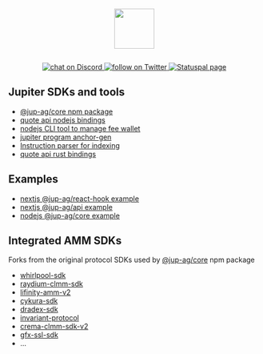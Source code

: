 <p align="center">
    <img src="https://jup.ag/svg/jupiter-logo.svg" style="padding: 1em; height: 80px"/>
</p>
<p align="center">
    <a href="https://discord.gg/jup">
        <img src="https://img.shields.io/discord/897540204506775583?logo=discord"
            alt="chat on Discord">
    </a>
    <a href="https://twitter.com/intent/follow?screen_name=JupiterExchange">
        <img src="https://img.shields.io/twitter/follow/JupiterExchange?style=social&logo=twitter"
            alt="follow on Twitter">
    </a>
    <a href="https://status.jup.ag/">
        <img src="https://img.shields.io/badge/Statuspal-4934BF?logo=statuspal&logoColor=fff&style=flat"
            alt="Statuspal page">
    </a>
</p>

## Jupiter SDKs and tools

- [@jup-ag/core npm package](https://www.npmjs.com/package/@jup-ag/core)
- [quote api nodejs bindings](https://github.com/jup-ag/jupiter-quote-api-node)
- [nodejs CLI tool to manage fee wallet](https://github.com/jup-ag/jupiter-cli)
- [jupiter program anchor-gen](https://github.com/jup-ag/jupiter-cpi)
- [Instruction parser for indexing](https://github.com/jup-ag/instruction-parser)
- [quote api rust bindings](https://github.com/jup-ag/jupiter-quote-api-rs)

## Examples

- [nextjs @jup-ag/react-hook example](https://github.com/jup-ag/jupiter-nextjs-example)
- [nextjs @jup-ag/api example](https://github.com/jup-ag/jupiter-api-nextjs-example)
- [nodejs @jup-ag/core example](https://github.com/jup-ag/jupiter-core-example)

## Integrated AMM SDKs

Forks from the original protocol SDKs used by [@jup-ag/core](https://www.npmjs.com/package/@jup-ag/core) npm package

- [whirlpool-sdk](https://github.com/jup-ag/whirlpool-sdk)
- [raydium-clmm-sdk](https://github.com/jup-ag/raydium-clmm-sdk)
- [lifinity-amm-v2](https://github.com/jup-ag/lifinity-amm-v2)
- [cykura-sdk](https://github.com/jup-ag/cykura-sdk)
- [dradex-sdk](https://github.com/jup-ag/dradex-sdk)
- [invariant-protocol](https://github.com/jup-ag/invariant-protocol)
- [crema-clmm-sdk-v2](https://github.com/jup-ag/crema-clmm-sdk-v2)
- [gfx-ssl-sdk](https://github.com/jup-ag/gfx-ssl-sdk)
- ...
